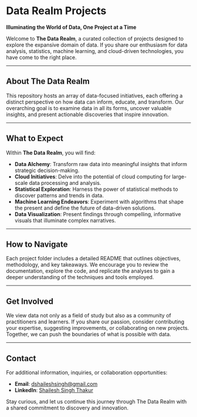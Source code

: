 # Data Realm Projects

**Illuminating the World of Data, One Project at a Time**

Welcome to **The Data Realm**, a curated collection of projects designed to explore the expansive domain of data. If you share our enthusiasm for data analysis, statistics, machine learning, and cloud-driven technologies, you have come to the right place.

---

## About The Data Realm

This repository hosts an array of data-focused initiatives, each offering a distinct perspective on how data can inform, educate, and transform. Our overarching goal is to examine data in all its forms, uncover valuable insights, and present actionable discoveries that inspire innovation.

---

## What to Expect

Within **The Data Realm**, you will find:

- **Data Alchemy**: Transform raw data into meaningful insights that inform strategic decision-making.  
- **Cloud Initiatives**: Delve into the potential of cloud computing for large-scale data processing and analysis.  
- **Statistical Exploration**: Harness the power of statistical methods to discover patterns and trends in data.  
- **Machine Learning Endeavors**: Experiment with algorithms that shape the present and define the future of data-driven solutions.  
- **Data Visualization**: Present findings through compelling, informative visuals that illuminate complex narratives.

---

## How to Navigate

Each project folder includes a detailed README that outlines objectives, methodology, and key takeaways. We encourage you to review the documentation, explore the code, and replicate the analyses to gain a deeper understanding of the techniques and tools employed.

---

## Get Involved

We view data not only as a field of study but also as a community of practitioners and learners. If you share our passion, consider contributing your expertise, suggesting improvements, or collaborating on new projects. Together, we can push the boundaries of what is possible with data.

---

## Contact

For additional information, inquiries, or collaboration opportunities:

- **Email**: [dshaileshsingh@gmail.com](mailto:dshaileshsingh@gmail.com)
- **LinkedIn**: [Shailesh Singh Thakur](https://www.linkedin.com/in/shaileshsinghthakur/)

Stay curious, and let us continue this journey through The Data Realm with a shared commitment to discovery and innovation.
